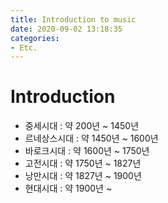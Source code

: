 ```yaml
---
title: Introduction to music
date: 2020-09-02 13:18:35
categories:
- Etc.
---
```

# Introduction

+ 중세시대 : 약 200년 ~ 1450년
+ 르네상스시대 : 약 1450년 ~ 1600년
+ 바로크시대 : 약 1600년 ~ 1750년
+ 고전시대 : 약 1750년 ~ 1827년
+ 낭만시대 : 약 1827년 ~ 1900년
+ 현대시대 : 약 1900년 ~

<!-- More -->
